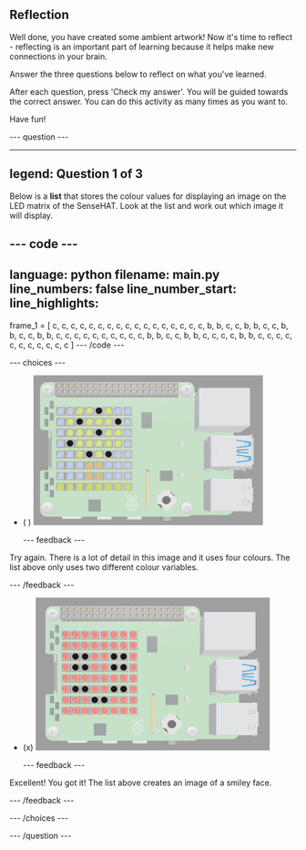 ## Reflection

Well done, you have created some ambient artwork! Now it's time to reflect - reflecting is an important part of learning because it helps make new connections in your brain.

Answer the three questions below to reflect on what you've learned.

After each question, press 'Check my answer'. You will be guided towards the correct answer. You can do this activity as many times as you want to.

Have fun!

--- question ---

---
legend: Question 1 of 3
---

Below is a **list** that stores the colour values for displaying an image on the LED matrix of the SenseHAT. Look at the list and work out which image it will display.

--- code ---
---
language: python
filename: main.py
line_numbers: false
line_number_start: 
line_highlights: 
---
frame_1 = [
   c, c, c, c, c, c, c, c,
   c, c, c, c, c, c, c, c,
   c, b, b, c, c, b, b, c,
   c, b, b, c, c, b, b, c,
   c, c, c, c, c, c, c, c,
   c, b, b, c, c, b, b, c,
   c, c, c, b, b, c, c, c,
   c, c, c, c, c, c, c, c
  ]
--- /code ---

--- choices ---

- ( ) ![The image presented uses four colours to make up the image of a tree with fruit growing on it.](../../en/images/q1-image-2.PNG)

  --- feedback ---

Try again. There is a lot of detail in this image and it uses four colours. The list above only uses two different colour variables. 

  --- /feedback ---

- (x) ![The image presented uses two colours to create the shape of a smiley face.](../../en/images/q1-image-1.PNG)

  --- feedback ---

Excellent! You got it! The list above creates an image of a smiley face. 

  --- /feedback ---

--- /choices ---

--- /question ---

